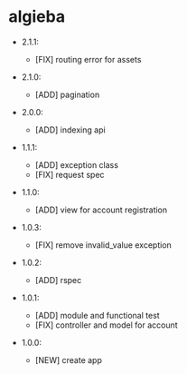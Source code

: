 algieba
=======

- 2.1.1:
  - [FIX] routing error for assets

- 2.1.0:
  - [ADD] pagination

- 2.0.0:
  - [ADD] indexing api

- 1.1.1:
  - [ADD] exception class
  - [FIX] request spec

- 1.1.0:
  - [ADD] view for account registration

- 1.0.3:
  - [FIX] remove invalid_value exception

- 1.0.2:
  - [ADD] rspec

- 1.0.1:
  - [ADD] module and functional test
  - [FIX] controller and model for account

- 1.0.0:
  - [NEW] create app
